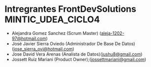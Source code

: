 # Intregrantes  FrontDevSolutions  MINTIC_UDEA_CICLO4


- Alejandra Gomez Sanchez (Scrum Master) (aleja-1202-97@hotmail.com)
- José Javier Sierra Oviedo (Administrador De Base De Datos) (jose_sierra_ovi@hotmail.com)
- Jose David Vera Arenas (Analista de Datos)(jushu8@gmail.com)
- Jossett Ruiz Mariani (Product Owner);(jossettmariani@gmail.com)
